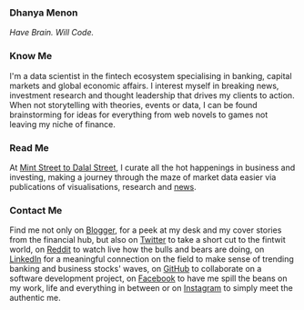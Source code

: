 ### Dhanya Menon

*Have Brain. Will Code.*

### Know Me

I'm a data scientist in the fintech ecosystem specialising in banking, capital markets and global economic affairs. I interest myself in breaking news, investment research and thought leadership that drives my clients to action. When not storytelling with theories, events or data, I can be found brainstorming for ideas for everything from web novels to games not leaving my niche of finance. 

### Read Me

At [Mint Street to Dalal Street](https://mintstreettodalalstreet.wordpress.com/), I curate all the hot happenings in business and investing, making a journey through the maze of market data easier via publications of visualisations, research and [news](https://news.google.com/publications/CAAqBwgKML7MqQswsNfBAw?ceid=IN:en).

### Contact Me 

Find me not only on [Blogger](https://www.blogger.com/profile/10908435327590944385), for a peek at my desk and my cover stories from the financial hub, but also on [Twitter](https://www.twitter.com/mizdhanyamenon) to take a short cut to the fintwit world, on [Reddit](https://www.reddit.com/user/dominadhanyamenonmba) to watch live how the bulls and bears are doing, on [LinkedIn](https://www.linkedin.com/in/sayidadhanyamenonmba) for a meaningful connection on the field to make sense of trending banking and business stocks' waves, on [GitHub](https://www.github.com/signorinadhanyamenonmba) to collaborate on a software development project, on [Facebook](https://www.facebook.com/susridhanyamenonmba) to have me spill the beans on my work, life and everything in between or on [Instagram](https://www.instagram.com/srtadhanyamenonmba) to simply meet the authentic me.
